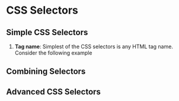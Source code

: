 # CSS Selectors

## Simple CSS Selectors
1. **Tag name**: Simplest of the CSS selectors is any HTML tag name.
   Consider the following example


## Combining Selectors

## Advanced CSS Selectors
